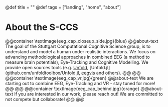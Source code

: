 @def title = ""
@def tags = ["landing", "home", "about"]

# About the S-CCS
@@container
    \textImage{eeg_cap_closeup_side.jpg}{blue}
    @@about-text
	The goal of the Stuttgart Computational Cognitive Science group, is to understand and model a human under realistic interactions. We focus on advancing methodological approaches in combined EEG (a method to measure brain potentials), Eye-Tracking and Cognitive Modelling. We provide open sources tools (e.g. [Unfold](www.unfoldtoolbox.org), [Unfold.jl](github.com/unfoldtoolbox/Unfold.jl, [eegvis](github.com/behinger/eegvis) and others).
@@
@@
@@container
    \textImage{eeg_cap_vr.jpg}{green}
    @@about-text
	We are starting out to combine EEG, Eye-Tracking and VR - stay tuned for more!    
@@
@@
@@container
    \textImage{eeg_cap_behind.jpg}{orange}
	@@about-text
	If you are interested in our work, please reach out! We are committed to not compete but collaborate!
@@
@@
